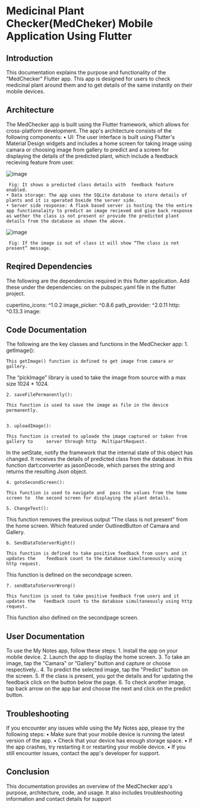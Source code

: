 # Medicinal Plant Checker(MedCheker) Mobile Application Using Flutter

## Introduction
This documentation explains the purpose and functionality of the "MedChecker" Flutter app. This app is designed for users to check  medicinal plant around them and to get details of the same instantly on their mobile devices.

## Architecture
The MedChecker app is built using the Flutter framework, which allows for cross-platform development. The app's architecture consists of the following components:
    • UI: The user interface is built using Flutter's Material Design widgets and includes a home screen for taking image using camara or choosing image from gallery to predict and a screen for displaying the details of the predicted plant, which include a feedback recieving feature from user.




![image](https://user-images.githubusercontent.com/33660875/221493312-fcae7f0c-6f55-45f2-9726-e7364d41fa56.png)








     Fig: It shows a predicted class details with  feedback feature enabled.
    • Data storage: The app uses the SQLite database to store details of plants and it is operated bseide the server side.
    • Server side response: A flask based server is hosting the the entire app functionalaity to predict an image recieved and give back response as wether the class is not present or provide the predicted plant details from the database as shown the above.




![image](https://user-images.githubusercontent.com/33660875/221493378-ba13cf00-45cb-4932-bc02-e461e62fecd6.png)









     Fig: If the image is out of class it will show “The class is not present” message.

## Reqired  Dependencies
The following are the dependencies required in this flutter application. Add these under the dependencies: on the pubspec.yaml file in the flutter project.

cupertino_icons: ^1.0.2
image_picker: ^0.8.6
path_provider: ^2.0.11
http: ^0.13.3
image:




## Code Documentation
The following are the key classes and functions in the MedChecker app:
    1. getImage(): 
       
	This getImage() function is defined to get image from camara or gallery.
  The 	“pickImage” library is used to take the image from source with a max size 	1024 * 1024.

       
    2. saveFilePermanently(): 
       
	This function is used to save the image as file in the device permanently.


    3. uploadImage():
       
	This function is created to uploade the image captured or taken from gallery to 	server through http  MultipartRequest.
  In the setState, notify the framework 	that the internal state of this object has changed.
  It receives the details of 	predicted class from the database.
  In this function dart:converter as 	jasonDecode, which parses the string and returns the resulting Json object.


    4. gotoSecondScreen():
       
	This function is used to navigate and  pass the values from the home screen to 	the second screen for displaying the plant details. 

    5. ChangeText():
       
  This function removes the previous output "The class is not present" from the home screen. 
  Which featured under OutlinedButton of Camara and Gallery.
       
    6. SendDataToServerRight()

	This function is defined to take positive feedback from users and it updates the 	feedback count to the database simultaneously using http request.
  This function is defined on the secondpage screen.



    7. sendDataToServerWrong()

	This function is used to take positive feedback from users and it updates the 	feedback count to the database simultaneously using http request.
  This function 	also defined on the secondpage screen.

## User Documentation
To use the My Notes app, follow these steps:
    1. Install the app on your mobile device.
    2. Launch the app to display the home screen.
    3. To take an image, tap the "Camara" or “Gallery” button and capture or choose respectively..
    4. To predict the selected image, tap the "Predict" button on the screen.
    5. If the class is present, you got the details and for updating the feedback click on the button below the page.
    6. To check another image, tap back arrow on the app bar and choose the next and click on the predict button.

## Troubleshooting
If you encounter any issues while using the My Notes app, please try the following steps:
    • Make sure that your mobile device is running the latest version of the app.
    • Check that your device has enough storage space.
    • If the app crashes, try restarting it or restarting your mobile device.
    • If you still encounter issues, contact the app's developer for support.
## Conclusion
This documentation provides an overview of the MedChecker app's purpose, architecture, code, and usage. It also includes troubleshooting information and contact details for support
